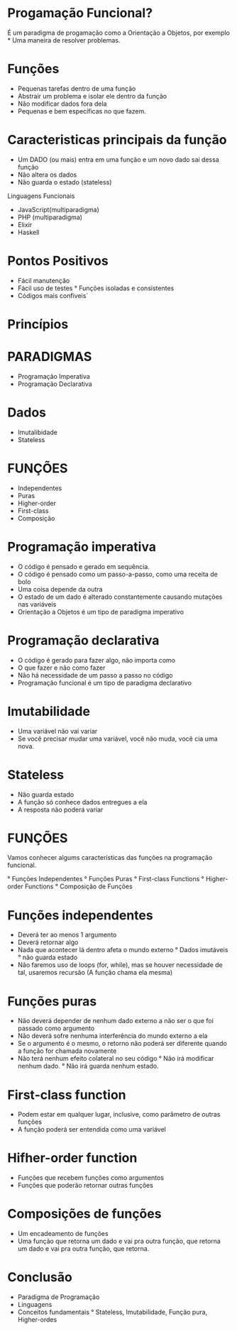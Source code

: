 # Progamação Funcional?
É um paradigma de progamação como a Orientação a Objetos, por exemplo
    * Uma maneira de resolver problemas.

# Funções 

* Pequenas tarefas dentro de uma função
* Abstrair um problema e isolar ele dentro da função
* Não modificar dados fora dela 
* Pequenas e bem específicas no que fazem. 

# Caracteristicas principais da função

* Um DADO (ou mais) entra em uma função e um novo dado sai dessa função
* Não altera os dados 
* Não guarda o estado (stateless)

Linguagens Funcionais 
* JavaScript(multiparadigma)
* PHP (multiparadigma)
* Elixir
* Haskell 

# Pontos Positivos 

* Fácil manutenção
* Fácil uso de testes
    ° Funções isoladas e consistentes 
* Códigos mais confiveis´

# Princípios 

# PARADIGMAS
* Programação Imperativa
* Programação Declarativa

# Dados 
* Imutalibidade
* Stateless

# FUNÇÕES
* Independentes
* Puras
* Higher-order
* First-class
* Composição

# Programação imperativa 

* O código é pensado e gerado em sequência. 
* O código é pensado como um passo-a-passo, como uma receita de bolo
* Uma coisa depende da outra 
* O estado de um dado é alterado constantemente causando mutações nas variáveis
* Orientação a Objetos é um tipo de paradigma imperativo

# Programação declarativa

* O código é gerado para fazer algo, não importa como
* O que fazer e não como fazer 
* Não há necessidade de um passo a passo no código
* Programação funcional é um tipo de paradigma declarativo

# Imutabilidade 

* Uma variável não vai variar
* Se você precisar mudar uma variável, você não muda, você cia uma nova. 

# Stateless 

* Não guarda estado
* A função só conhece dados entregues a ela 
* A resposta não poderá variar 

# FUNÇÕES
Vamos conhecer algums características das funções na programação funcional. 

° Funções Independentes
° Funções Puras
° First-class Functions
° Higher-order Functions
° Composição de Funções 

# Funções independentes 

* Deverá ter ao menos 1 argumento
* Deverá retornar algo
* Nada que acontecer lá dentro afeta o mundo externo
    ° Dados imutáveis 
    ° não guarda estado
* Não faremos uso de loops (for, while), mas se houver necessidade de tal, usaremos recursão (A função chama ela mesma)

# Funções puras 

* Não deverá depender de nenhum dado externo a não ser o que foi passado como argumento
* Não deverá sofre nenhuma interferência do mundo externo a ela
* Se o argumento é o mesmo, o retorno não poderá ser diferente quando a função for chamada novamente
* Não terá nenhum efeito colateral no seu código
    ° Não irá modificar nenhum dado.
    ° Não irá guarda nenhum estado. 

# First-class function
* Podem estar em qualquer lugar, inclusive, como parâmetro de outras funções
* A função poderá ser entendida como uma variável

# Hifher-order function 
* Funções que recebem funções como argumentos
* Funções que poderão retornar outras funções

# Composições de funções 
* Um encadeamento de funções
* Uma função que retorna um dado e vai pra outra função, que retorna um dado e vai pra outra função, que retorna.

# Conclusão

* Paradigma de Programação
* Linguagens 
* Conceitos fundamentais
    ° Stateless, Imutabilidade, Função pura, Higher-ordes
